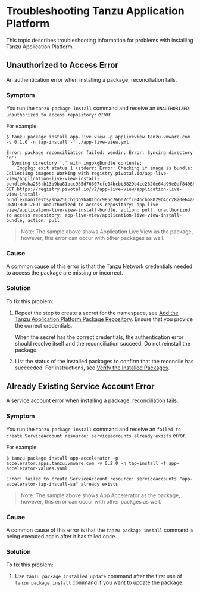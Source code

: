 # Troubleshooting Tanzu Application Platform

This topic describes troubleshooting information for problems with installing Tanzu Application Platform.

## <a id='unauthorized-to-access'></a> Unauthorized to Access Error

An authentication error when installing a package, reconciliation fails.

### Symptom

You run the `tanzu package install` command and receive an `UNAUTHORIZED: unauthorized to access repository:` error.

For example:

```
$ tanzu package install app-live-view -p appliveview.tanzu.vmware.com -v 0.1.0 -n tap-install -f ./app-live-view.yml

Error: package reconciliation failed: vendir: Error: Syncing directory '0':
  Syncing directory '.' with imgpkgBundle contents:
    Imgpkg: exit status 1 (stderr: Error: Checking if image is bundle: Collecting images: Working with registry.pivotal.io/app-live-view/application-live-view-install-bundle@sha256:b13b9ba81bcc985d76607cfc04bcbb8829b4cc2820e64a99e0af840681da12aa: GET https://registry.pivotal.io/v2/app-live-view/application-live-view-install-bundle/manifests/sha256:b13b9ba81bcc985d76607cfc04bcbb8829b4cc2820e64a99e0af840681da12aa: UNAUTHORIZED: unauthorized to access repository: app-live-view/application-live-view-install-bundle, action: pull: unauthorized to access repository: app-live-view/application-live-view-install-bundle, action: pull 
```

> Note: The sample above shows Application Live View as the package, however, this error can occur
 with other packages as well.
 
### Cause

A common cause of this error is that the Tanzu Network credentials needed to access the package
are missing or incorrect. 

### Solution

To fix this problem:

1. Repeat the step to create a secret for the namespace, see [Add the Tanzu Application Platform Package Repository](install.md#add-package-repositories).
   Ensure that you provide the correct credentials.

   When the secret has the correct credentials,
   the authentication error should resolve itself and the reconciliation succeed.
   Do not reinstall the package.

2. List the status of the installed packages to confirm that the reconcile has succeeded.
   For instructions, see [Verify the Installed Packages](install-components.md#verify).

## <a id='existing-service-account'></a> Already Existing Service Account Error

A service account error when installing a package, reconciliation fails.

### Symptom

You run the `tanzu package install` command and receive an `failed to create ServiceAccount resource: serviceaccounts already exists` error.

For example:

```
$ tanzu package install app-accelerator -p accelerator.apps.tanzu.vmware.com -v 0.2.0 -n tap-install -f app-accelerator-values.yaml

Error: failed to create ServiceAccount resource: serviceaccounts "app-accelerator-tap-install-sa" already exists 
```

> Note: The sample above shows App Accelerator as the package, however, this error can occur
 with other packges as well.
 
### Cause

A common cause of this error is that the `tanzu package install` command is being executed again after it has failed once. 

### Solution

To fix this problem:

1. Use `tanzu package installed update` command after the first use of `tanzu package install` command if you want to update the package.
